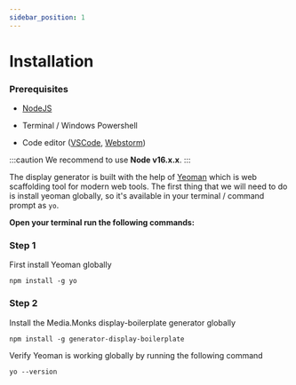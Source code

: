 ```yaml
---
sidebar_position: 1
---
```


# Installation

### Prerequisites

- [NodeJS](https://pages.github.com/)

- Terminal / Windows Powershell

- Code editor ([VSCode](https://code.visualstudio.com/), [Webstorm](https://www.jetbrains.com/webstorm/))


:::caution
We recommend to use  **Node v16.x.x**.
:::


The display generator is built with the help of [Yeoman](https://yeoman.io/) which is web scaffolding tool for 
modern web tools. The first thing that we will need to do is install yeoman globally, so it's available in your 
terminal / command prompt as `yo`.

**Open your terminal run the following commands:**


### Step 1

First install Yeoman globally

```terminal
npm install -g yo
```


### Step 2

Install the Media.Monks display-boilerplate generator globally


```terminal
npm install -g generator-display-boilerplate
```


Verify Yeoman is working globally by running the following command

```terminal
yo --version
```

<!-- - ejemplos FrameAnimation
- ejemplos uso del shared
- ejemplos handlebars (for, condicionales, etc)
- utilizando data-bind
- crear banners con comandos
- GsapDevTools
- Upload banner with display-upload
- Utilizando SpreadSheets
- generar un build (minificado, sin minificar, etc)
- display-upload con las credenciales locales?
- -->
